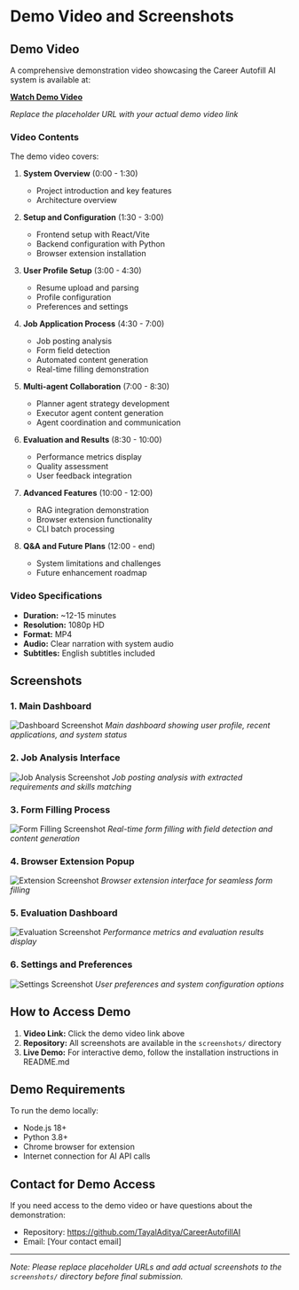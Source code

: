 # Demo Video and Screenshots

## Demo Video

A comprehensive demonstration video showcasing the Career Autofill AI system is available at:

**[Watch Demo Video](https://example.com/career-autofill-demo)**

*Replace the placeholder URL with your actual demo video link*

### Video Contents
The demo video covers:
1. **System Overview** (0:00 - 1:30)
   - Project introduction and key features
   - Architecture overview

2. **Setup and Configuration** (1:30 - 3:00)
   - Frontend setup with React/Vite
   - Backend configuration with Python
   - Browser extension installation

3. **User Profile Setup** (3:00 - 4:30)
   - Resume upload and parsing
   - Profile configuration
   - Preferences and settings

4. **Job Application Process** (4:30 - 7:00)
   - Job posting analysis
   - Form field detection
   - Automated content generation
   - Real-time filling demonstration

5. **Multi-agent Collaboration** (7:00 - 8:30)
   - Planner agent strategy development
   - Executor agent content generation
   - Agent coordination and communication

6. **Evaluation and Results** (8:30 - 10:00)
   - Performance metrics display
   - Quality assessment
   - User feedback integration

7. **Advanced Features** (10:00 - 12:00)
   - RAG integration demonstration
   - Browser extension functionality
   - CLI batch processing

8. **Q&A and Future Plans** (12:00 - end)
   - System limitations and challenges
   - Future enhancement roadmap

### Video Specifications
- **Duration:** ~12-15 minutes
- **Resolution:** 1080p HD
- **Format:** MP4
- **Audio:** Clear narration with system audio
- **Subtitles:** English subtitles included

## Screenshots

### 1. Main Dashboard
![Dashboard Screenshot](screenshots/dashboard.png)
*Main dashboard showing user profile, recent applications, and system status*

### 2. Job Analysis Interface
![Job Analysis Screenshot](screenshots/job-analysis.png)
*Job posting analysis with extracted requirements and skills matching*

### 3. Form Filling Process
![Form Filling Screenshot](screenshots/form-filling.png)
*Real-time form filling with field detection and content generation*

### 4. Browser Extension Popup
![Extension Screenshot](screenshots/extension-popup.png)
*Browser extension interface for seamless form filling*

### 5. Evaluation Dashboard
![Evaluation Screenshot](screenshots/evaluation-dashboard.png)
*Performance metrics and evaluation results display*

### 6. Settings and Preferences
![Settings Screenshot](screenshots/settings.png)
*User preferences and system configuration options*

## How to Access Demo

1. **Video Link:** Click the demo video link above
2. **Repository:** All screenshots are available in the `screenshots/` directory
3. **Live Demo:** For interactive demo, follow the installation instructions in README.md

## Demo Requirements

To run the demo locally:
- Node.js 18+
- Python 3.8+
- Chrome browser for extension
- Internet connection for AI API calls

## Contact for Demo Access

If you need access to the demo video or have questions about the demonstration:
- Repository: https://github.com/TayalAditya/CareerAutofillAI
- Email: [Your contact email]

---

*Note: Please replace placeholder URLs and add actual screenshots to the `screenshots/` directory before final submission.*
